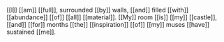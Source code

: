 [[I]] [[am]] [[full]], surrounded [[by]] walls, [[and]] filled [[with]] [[abundance]] [[of]] [[all]] [[material]]. [[My]] room [[is]] [[my]] [[castle]], [[and]] [[for]] months [[the]] [[inspiration]] [[of]] [[my]] muses [[have]] sustained [[me]].